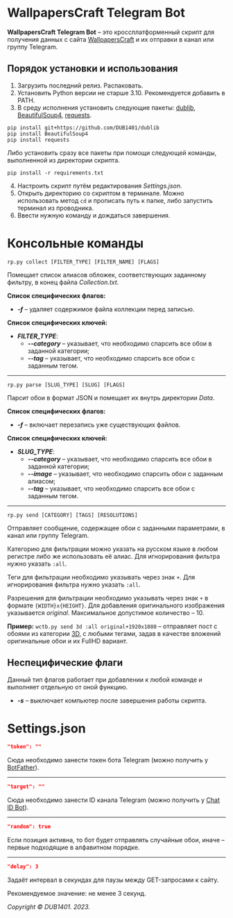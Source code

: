 # WallpapersCraft Telegram Bot
**WallpapersCraft Telegram Bot** – это кроссплатформенный скрипт для получения данных с сайта [WallpapersCraft](https://wallpaperscraft.ru/) и их отправки в канал или группу Telegram.

## Порядок установки и использования
1. Загрузить последний релиз. Распаковать.
2. Установить Python версии не старше 3.10. Рекомендуется добавить в PATH.
3. В среду исполнения установить следующие пакеты: [dublib](https://github.com/DUB1401/dublib), [BeautifulSoup4](https://launchpad.net/beautifulsoup), [requests](https://github.com/psf/requests).
```
pip install git+https://github.com/DUB1401/dublib
pip install BeautifulSoup4
pip install requests
```
Либо установить сразу все пакеты при помощи следующей команды, выполненной из директории скрипта.
```
pip install -r requirements.txt
```
4. Настроить скрипт путём редактирования _Settings.json_.
5. Открыть директорию со скриптом в терминале. Можно использовать метод `cd` и прописать путь к папке, либо запустить терминал из проводника.
6. Ввести нужную команду и дождаться завершения.

# Консольные команды
```
rp.py collect [FILTER_TYPE] [FILTER_NAME] [FLAGS]
```
Помещает список алиасов обложек, соответствующих заданному фильтру, в конец файла _Collection.txt_.

**Список специфических флагов:**
* _**-f**_ – удаляет содержимое файла коллекции перед записью.

**Список специфических ключей:**
* _**FILTER_TYPE**_:
	* _**--category**_ – указывает, что необходимо спарсить все обои в заданной категории;
	* _**--tag**_ – указывает, что необходимо спарсить все обои с заданным тегом.
___
```
rp.py parse [SLUG_TYPE] [SLUG] [FLAGS]
```
Парсит обои в формат JSON и помещает их внутрь директории _Data_.

**Список специфических флагов:**
* _**-f**_ – включает перезапись уже существующих файлов.

**Список специфических ключей:**
* _**SLUG_TYPE**_:
	* _**--category**_ – указывает, что необходимо спарсить все обои в заданной категории;
	* _**--image**_ – указывает, что необходимо спарсить обои с заданным алиасом;
	* _**--tag**_ – указывает, что необходимо спарсить все обои с заданным тегом.
___
```
rp.py send [CATEGORY] [TAGS] [RESOLUTIONS]
```
Отправляет сообщение, содержащее обои с заданными параметрами, в канал или группу Telegram. 

Категорию для фильтрации можно указать на русском языке в любом регистре либо же использовать её алиас. Для игнорирования фильтра нужно указать `:all`.

Теги для фильтрации необходимо указывать через знак `+`. Для игнорирования фильтра нужно указать `:all`.

Разрешения для фильтрации необходимо указывать через знак `+` в формате `{WIDTH}x{HEIGHT}`. Для добавления оригинального изображения указывается _original_. Максимальное допустимое количество – 10.

**Пример:** `wctb.py send 3d :all original+1920x1080` – отправляет пост с обоями из категории [3D](https://wallpaperscraft.ru/catalog/3d), с любыми тегами, задав в качестве вложений оригинальные обои и их FullHD вариант.

## Неспецифические флаги
Данный тип флагов работает при добавлении к любой команде и выполняет отдельную от оной функцию.
* _**-s**_ – выключает компьютер после завершения работы скрипта.

# Settings.json
```JSON
"token": ""
```
Сюда необходимо занести токен бота Telegram (можно получить у [BotFather](https://t.me/BotFather)).
___
```JSON
"target": ""
```
Сюда необходимо занести ID канала Telegram (можно получить у [Chat ID Bot](https://t.me/chat_id_echo_bot)).
___
```JSON
"random": true
```
Если позиция активна, то бот будет отправлять случайные обои, иначе – первые подходящие в алфавитном порядке.
___
```JSON
"delay": 3
```
Задаёт интервал в секундах для паузы между GET-запросами к сайту.

Рекомендуемое значение: не менее 3 секунд.

_Copyright © DUB1401. 2023._
